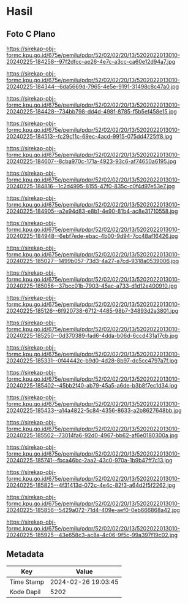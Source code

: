 # Hasil

## Foto C Plano

https://sirekap-obj-formc.kpu.go.id/675e/pemilu/pdpr/52/02/02/20/13/5202022013010-20240225-184258--97f2dfcc-ae26-4e7c-a3cc-ca60e12d94a7.jpg

https://sirekap-obj-formc.kpu.go.id/675e/pemilu/pdpr/52/02/02/20/13/5202022013010-20240225-184344--6da5669d-7965-4e5e-9191-31498c8c47a0.jpg

https://sirekap-obj-formc.kpu.go.id/675e/pemilu/pdpr/52/02/02/20/13/5202022013010-20240225-184428--734bb798-dd4d-498f-8785-f5b5ef458e15.jpg

https://sirekap-obj-formc.kpu.go.id/675e/pemilu/pdpr/52/02/02/20/13/5202022013010-20240225-184513--fc29c11c-69ec-4acd-9915-075dd4725ff8.jpg

https://sirekap-obj-formc.kpu.go.id/675e/pemilu/pdpr/52/02/02/20/13/5202022013010-20240225-184607--8cba970c-171a-4923-93c6-af74650a6195.jpg

https://sirekap-obj-formc.kpu.go.id/675e/pemilu/pdpr/52/02/02/20/13/5202022013010-20240225-184816--1c2d4995-8155-47f0-835c-c0f4d97e53e7.jpg

https://sirekap-obj-formc.kpu.go.id/675e/pemilu/pdpr/52/02/02/20/13/5202022013010-20240225-184905--a2e94d83-e8b1-4e90-81b4-ac8e31710558.jpg

https://sirekap-obj-formc.kpu.go.id/675e/pemilu/pdpr/52/02/02/20/13/5202022013010-20240225-184948--6ebf7ede-ebac-4b00-9d94-7cc48af16426.jpg

https://sirekap-obj-formc.kpu.go.id/675e/pemilu/pdpr/52/02/02/20/13/5202022013010-20240225-185027--1499b057-73d3-4a27-a7cd-9318a0539006.jpg

https://sirekap-obj-formc.kpu.go.id/675e/pemilu/pdpr/52/02/02/20/13/5202022013010-20240225-185056--37bcc01b-7903-45ac-a733-d1d12e400910.jpg

https://sirekap-obj-formc.kpu.go.id/675e/pemilu/pdpr/52/02/02/20/13/5202022013010-20240225-185126--6f920738-6712-4485-98b7-34893d2a3801.jpg

https://sirekap-obj-formc.kpu.go.id/675e/pemilu/pdpr/52/02/02/20/13/5202022013010-20240225-185250--0d370389-fad6-4dda-b06d-6ccd431a17cb.jpg

https://sirekap-obj-formc.kpu.go.id/675e/pemilu/pdpr/52/02/02/20/13/5202022013010-20240225-185331--0f44442c-b9d0-4d28-8b97-dc5cc4797a7f.jpg

https://sirekap-obj-formc.kpu.go.id/675e/pemilu/pdpr/52/02/02/20/13/5202022013010-20240225-185402--45bb2f40-ab79-45a5-a6de-b3b8f7ec1d34.jpg

https://sirekap-obj-formc.kpu.go.id/675e/pemilu/pdpr/52/02/02/20/13/5202022013010-20240225-185433--a14a4822-5c84-4356-8633-a2b8627648bb.jpg

https://sirekap-obj-formc.kpu.go.id/675e/pemilu/pdpr/52/02/02/20/13/5202022013010-20240225-185502--73014fa6-92d0-4967-bb62-af6e0180300a.jpg

https://sirekap-obj-formc.kpu.go.id/675e/pemilu/pdpr/52/02/02/20/13/5202022013010-20240225-185741--fbca46bc-2aa2-43c0-970a-1b9b47ff7c13.jpg

https://sirekap-obj-formc.kpu.go.id/675e/pemilu/pdpr/52/02/02/20/13/5202022013010-20240225-185825--4f31413d-072c-4e4c-82f3-a64d2f5f2262.jpg

https://sirekap-obj-formc.kpu.go.id/675e/pemilu/pdpr/52/02/02/20/13/5202022013010-20240225-185856--5429a072-71d4-409e-aef0-0eb666868a42.jpg

https://sirekap-obj-formc.kpu.go.id/675e/pemilu/pdpr/52/02/02/20/13/5202022013010-20240225-185925--43e658c3-ac8a-4c06-9f5c-99a397f19c02.jpg


## Metadata

| Key        | Value               |
| ---------- | ------------------- |
| Time Stamp | 2024-02-26 19:03:45 |
| Kode Dapil | 5202                |



